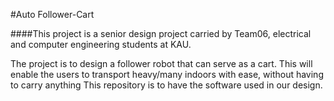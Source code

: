 #Auto Follower-Cart

####This project is a senior design project carried by Team06, electrical and computer engineering students at KAU.

The project is to design a follower robot that can serve as a cart. This will enable the users to transport heavy/many indoors with ease, without having to carry anything
This repository is to have the software used in our design.

